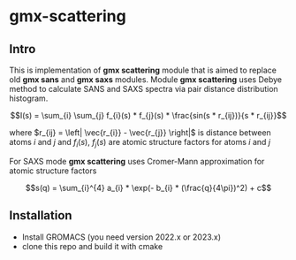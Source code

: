 # gmx-scattering

## Intro
This is implementation of **gmx scattering** module that is aimed to replace old **gmx sans** and **gmx saxs** modules.
Module **gmx scattering** uses Debye method to calculate SANS and SAXS spectra via pair distance distribution histogram.

$$I(s) = \sum_{i} \sum_{j} f_{i}(s) * f_{j}(s) * \frac{sin(s * r_{ij})}{s * r_{ij}}$$

where $r_{ij} = \left| \vec{r_{i}} - \vec{r_{j}} \right|$ is distance between atoms $i$ and $j$
and $f_{i}(s)$, $f_{j}(s)$ are atomic structure factors for atoms $i$ and $j$


For SAXS mode **gmx scattering** uses Cromer-Mann approximation for atomic structure factors

$$s(q) = \sum_{i}^{4}  a_{i} * \exp(- b_{i} * (\frac{q}{4\pi})^2) + c$$

## Installation
* Install GROMACS (you need version 2022.x or 2023.x)
* clone this repo and build it with cmake
